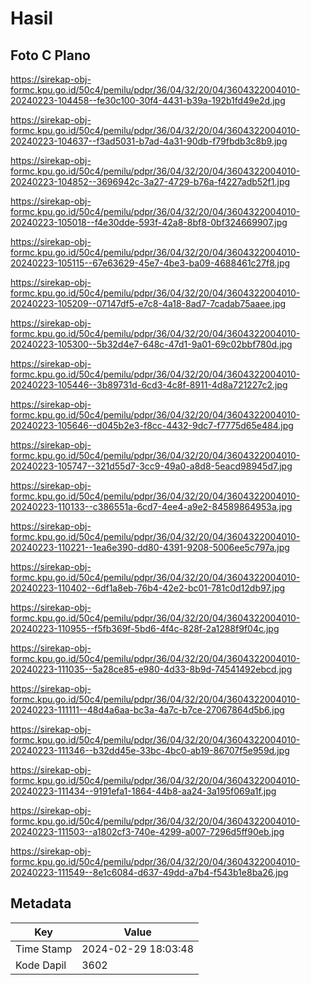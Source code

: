 # Hasil

## Foto C Plano

https://sirekap-obj-formc.kpu.go.id/50c4/pemilu/pdpr/36/04/32/20/04/3604322004010-20240223-104458--fe30c100-30f4-4431-b39a-192b1fd49e2d.jpg

https://sirekap-obj-formc.kpu.go.id/50c4/pemilu/pdpr/36/04/32/20/04/3604322004010-20240223-104637--f3ad5031-b7ad-4a31-90db-f79fbdb3c8b9.jpg

https://sirekap-obj-formc.kpu.go.id/50c4/pemilu/pdpr/36/04/32/20/04/3604322004010-20240223-104852--3696942c-3a27-4729-b76a-f4227adb52f1.jpg

https://sirekap-obj-formc.kpu.go.id/50c4/pemilu/pdpr/36/04/32/20/04/3604322004010-20240223-105018--f4e30dde-593f-42a8-8bf8-0bf324669907.jpg

https://sirekap-obj-formc.kpu.go.id/50c4/pemilu/pdpr/36/04/32/20/04/3604322004010-20240223-105115--67e63629-45e7-4be3-ba09-4688461c27f8.jpg

https://sirekap-obj-formc.kpu.go.id/50c4/pemilu/pdpr/36/04/32/20/04/3604322004010-20240223-105209--07147df5-e7c8-4a18-8ad7-7cadab75aaee.jpg

https://sirekap-obj-formc.kpu.go.id/50c4/pemilu/pdpr/36/04/32/20/04/3604322004010-20240223-105300--5b32d4e7-648c-47d1-9a01-69c02bbf780d.jpg

https://sirekap-obj-formc.kpu.go.id/50c4/pemilu/pdpr/36/04/32/20/04/3604322004010-20240223-105446--3b89731d-6cd3-4c8f-8911-4d8a721227c2.jpg

https://sirekap-obj-formc.kpu.go.id/50c4/pemilu/pdpr/36/04/32/20/04/3604322004010-20240223-105646--d045b2e3-f8cc-4432-9dc7-f7775d65e484.jpg

https://sirekap-obj-formc.kpu.go.id/50c4/pemilu/pdpr/36/04/32/20/04/3604322004010-20240223-105747--321d55d7-3cc9-49a0-a8d8-5eacd98945d7.jpg

https://sirekap-obj-formc.kpu.go.id/50c4/pemilu/pdpr/36/04/32/20/04/3604322004010-20240223-110133--c386551a-6cd7-4ee4-a9e2-84589864953a.jpg

https://sirekap-obj-formc.kpu.go.id/50c4/pemilu/pdpr/36/04/32/20/04/3604322004010-20240223-110221--1ea6e390-dd80-4391-9208-5006ee5c797a.jpg

https://sirekap-obj-formc.kpu.go.id/50c4/pemilu/pdpr/36/04/32/20/04/3604322004010-20240223-110402--6df1a8eb-76b4-42e2-bc01-781c0d12db97.jpg

https://sirekap-obj-formc.kpu.go.id/50c4/pemilu/pdpr/36/04/32/20/04/3604322004010-20240223-110955--f5fb369f-5bd6-4f4c-828f-2a1288f9f04c.jpg

https://sirekap-obj-formc.kpu.go.id/50c4/pemilu/pdpr/36/04/32/20/04/3604322004010-20240223-111035--5a28ce85-e980-4d33-8b9d-74541492ebcd.jpg

https://sirekap-obj-formc.kpu.go.id/50c4/pemilu/pdpr/36/04/32/20/04/3604322004010-20240223-111111--48d4a6aa-bc3a-4a7c-b7ce-27067864d5b6.jpg

https://sirekap-obj-formc.kpu.go.id/50c4/pemilu/pdpr/36/04/32/20/04/3604322004010-20240223-111346--b32dd45e-33bc-4bc0-ab19-86707f5e959d.jpg

https://sirekap-obj-formc.kpu.go.id/50c4/pemilu/pdpr/36/04/32/20/04/3604322004010-20240223-111434--9191efa1-1864-44b8-aa24-3a195f069a1f.jpg

https://sirekap-obj-formc.kpu.go.id/50c4/pemilu/pdpr/36/04/32/20/04/3604322004010-20240223-111503--a1802cf3-740e-4299-a007-7296d5ff90eb.jpg

https://sirekap-obj-formc.kpu.go.id/50c4/pemilu/pdpr/36/04/32/20/04/3604322004010-20240223-111549--8e1c6084-d637-49dd-a7b4-f543b1e8ba26.jpg


## Metadata

| Key        | Value               |
| ---------- | ------------------- |
| Time Stamp | 2024-02-29 18:03:48 |
| Kode Dapil | 3602                |



